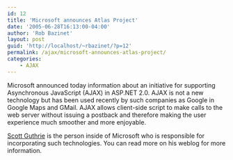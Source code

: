 ```yaml
---
id: 12
title: 'Microsoft announces Atlas Project'
date: '2005-06-28T16:13:00-04:00'
author: 'Rob Bazinet'
layout: post
guid: 'http://localhost/~rbazinet/?p=12'
permalink: /ajax/microsoft-announces-atlas-project/
categories:
    - AJAX
---
```


Microsoft announced today information about an initiative for supporting Asynchronous JavaScript (AJAX) in ASP.NET 2.0. AJAX is not a new technology but has been used recently by such companies as Google in Google Maps and GMail. AJAX allows client-side script to make calls to the web server without issuing a postback and therefore making the user experience much smoother and more enjoyable.

[Scott Guthrie](http://weblogs.asp.net/scottgu/archive/2005/06/28/416185.aspx) is the person inside of Microsoft who is responsible for incorporating such technologies. You can read more on his weblog for more information.